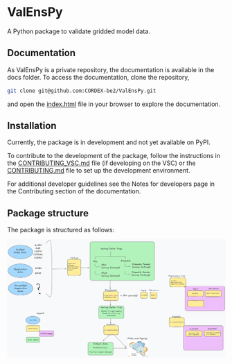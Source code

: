 # ValEnsPy
A Python package to validate gridded model data.

## Documentation
As ValEnsPy is a private repository, the documentation is available in the docs folder.
To access the documentation, clone the repository,
```bash
git clone git@github.com:CORDEX-be2/ValEnsPy.git
```
and open the [index.html](docs/_build/index.html) file in your browser to explore the documentation.

## Installation

Currently, the package is in development and not yet available on PyPI.

To contribute to the development of the package, follow the instructions in the [CONTRIBUTING_VSC.md](docs/CONTRIBUTING_VSC.md) file (if developing on the VSC) or the [CONTRIBUTING.md](CONTRIBUTING.md) file to set up the development environment.

For additional developer guidelines see the Notes for developers page in the Contributing section of the documentation.

## Package structure

The package is structured as follows:

![Package structure](docs/package_structure.png)
